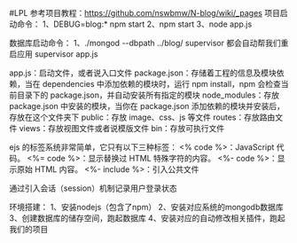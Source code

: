 #LPL
参考项目教程：https://github.com/nswbmw/N-blog/wiki/_pages
项目启动命令：
1、DEBUG=blog:* npm start
2、npm start
3、node app.js

数据库启动命令：
1、./mongod --dbpath ../blog/
supervisor 都会自动帮我们重启应用
supervisor app.js


app.js：启动文件，或者说入口文件
package.json：存储着工程的信息及模块依赖，当在 dependencies 中添加依赖的模块时，运行 npm install，npm 会检查当前目录下的 package.json，并自动安装所有指定的模块
node_modules：存放 package.json 中安装的模块，当你在 package.json 添加依赖的模块并安装后，存放在这个文件夹下
public：存放 image、css、js 等文件
routes：存放路由文件
views：存放视图文件或者说模版文件
bin：存放可执行文件


ejs 的标签系统非常简单，它只有以下三种标签：
<% code %>：JavaScript 代码。
<%= code %>：显示替换过 HTML 特殊字符的内容。
<%- code %>：显示原始 HTML 内容。
<%- include %>：引入公共文件

通过引入会话（session）机制记录用户登录状态

环境搭建：
1、安装nodejs（包含了npm）
2、安装对应系统的mongodb数据库
3、创建数据库的储存空间，跑起数据库
4、安装对应的自动修改相关插件，跑起我们的项目






